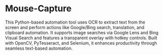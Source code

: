 # Mouse-Capture
This Python-based automation tool uses OCR to extract text from the screen and perform actions like Google/Bing search, translation, and clipboard automation. It supports image searches via Google Lens and Bing Visual Search and features a transparent overlay with hotkey controls. Built with OpenCV, PyTesseract, and Selenium, it enhances productivity through seamless text-based automation. 

